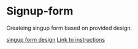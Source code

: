 # Signup-form

Createing singup form based on provided design.

[singup form design](images/sign-up-form.png)
[Link to instructions](https://www.theodinproject.com/lessons/node-path-intermediate-html-and-css-sign-up-form)
